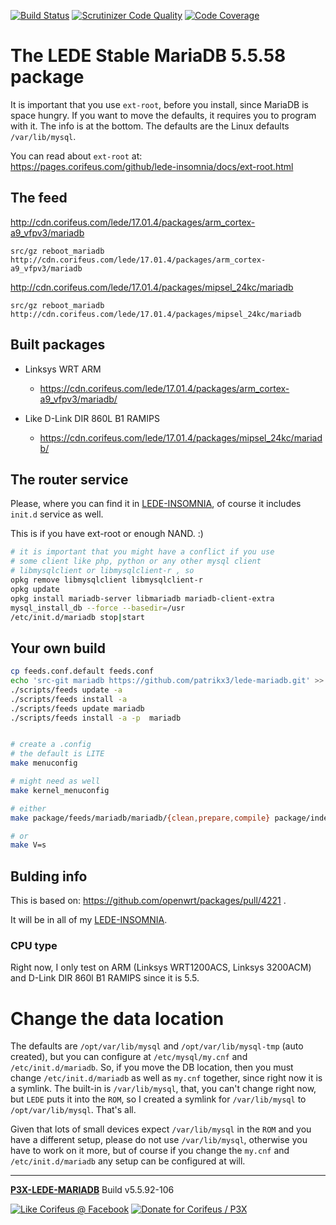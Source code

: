 [//]: #@corifeus-header

  [![Build Status](https://travis-ci.org/patrikx3/lede-mariadb.svg?branch=master)](https://travis-ci.org/patrikx3/lede-mariadb)  [![Scrutinizer Code Quality](https://scrutinizer-ci.com/g/patrikx3/lede-mariadb/badges/quality-score.png?b=master)](https://scrutinizer-ci.com/g/patrikx3/lede-mariadb/?branch=master)  [![Code Coverage](https://scrutinizer-ci.com/g/patrikx3/lede-mariadb/badges/coverage.png?b=master)](https://scrutinizer-ci.com/g/patrikx3/lede-mariadb/?branch=master) 

# The LEDE Stable MariaDB 5.5.58 package

 
                        
[//]: #@corifeus-header:end

It is important that you use ```ext-root```, before you install, since MariaDB is space hungry. If you want to move the defaults, it requires you to program with it. The info is at the bottom. The defaults are the Linux defaults ```/var/lib/mysql```.

You can read about ```ext-root```  at:  
https://pages.corifeus.com/github/lede-insomnia/docs/ext-root.html



## The feed

http://cdn.corifeus.com/lede/17.01.4/packages/arm_cortex-a9_vfpv3/mariadb
```text
src/gz reboot_mariadb http://cdn.corifeus.com/lede/17.01.4/packages/arm_cortex-a9_vfpv3/mariadb
```

http://cdn.corifeus.com/lede/17.01.4/packages/mipsel_24kc/mariadb
```text
src/gz reboot_mariadb http://cdn.corifeus.com/lede/17.01.4/packages/mipsel_24kc/mariadb
```

## Built packages
  
* Linksys WRT ARM 
  * https://cdn.corifeus.com/lede/17.01.4/packages/arm_cortex-a9_vfpv3/mariadb/  

* Like D-Link DIR 860L B1 RAMIPS 
  * https://cdn.corifeus.com/lede/17.01.4/packages/mipsel_24kc/mariadb/


## The router service

Please, where you can find it in  [LEDE-INSOMNIA](https://pages.corifeus.com/lede-insomnia), of course it includes ```init.d``` service as well.


This is if you have ext-root or enough NAND. :)

```bash
# it is important that you might have a conflict if you use 
# some client like php, python or any other mysql client
# libmysqlclient or libmysqlclient-r , so
opkg remove libmysqlclient libmysqlclient-r
opkg update
opkg install mariadb-server libmariadb mariadb-client-extra 
mysql_install_db --force --basedir=/usr
/etc/init.d/mariadb stop|start
```


## Your own build

```bash
cp feeds.conf.default feeds.conf
echo 'src-git mariadb https://github.com/patrikx3/lede-mariadb.git' >> feeds.conf
./scripts/feeds update -a
./scripts/feeds install -a
./scripts/feeds update mariadb
./scripts/feeds install -a -p  mariadb


# create a .config
# the default is LITE
make menuconfig

# might need as well
make kernel_menuconfig

# either
make package/feeds/mariadb/mariadb/{clean,prepare,compile} package/index V=s

# or
make V=s
```


## Bulding info

This is based on:
https://github.com/openwrt/packages/pull/4221 .

It will be in all of my [LEDE-INSOMNIA](https://pages.corifeus.com/lede-insomnia).

### CPU type
Right now, I only test on ARM (Linksys WRT1200ACS, Linksys 3200ACM) and D-Link DIR 860l B1 RAMIPS since it is 5.5.


# Change the data location

The defaults are ```/opt/var/lib/mysql``` and ```/opt/var/lib/mysql-tmp``` (auto created), but you can configure at ```/etc/mysql/my.cnf``` and ```/etc/init.d/mariadb```. So, if you move the DB location, then you must change ```/etc/init.d/mariadb``` as well as ```my.cnf``` together, since right now it is a symlink. The built-in is ```/var/lib/mysql```, that, you can't change right now, but ```LEDE``` puts it into the ```ROM```, so I created a symlink for ```/var/lib/mysql``` to ```/opt/var/lib/mysql```. That's all.

Given that lots of small devices expect ```/var/lib/mysql``` in the ```ROM``` and you have a different setup, please do not use ```/var/lib/mysql```, otherwise you have to work on it more, but of course if you change the ```my.cnf``` and ```/etc/init.d/mariadb``` any setup can be configured at will. 

[//]: #@corifeus-footer

---

[**P3X-LEDE-MARIADB**](https://pages.corifeus.com/lede-mariadb) Build v5.5.92-106 

[![Like Corifeus @ Facebook](https://img.shields.io/badge/LIKE-Corifeus-3b5998.svg)](https://www.facebook.com/corifeus.software) [![Donate for Corifeus / P3X](https://img.shields.io/badge/Donate-Corifeus-003087.svg)](https://www.paypal.com/cgi-bin/webscr?cmd=_donations&business=LFRV89WPRMMVE&lc=HU&item_name=Patrik%20Laszlo&item_number=patrikx3&currency_code=HUF&bn=PP%2dDonationsBF%3abtn_donate_SM%2egif%3aNonHosted) 


 

[//]: #@corifeus-footer:end